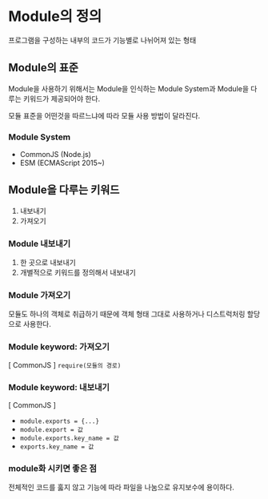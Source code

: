 # Module의 정의
프로그램을 구성하는 내부의 코드가 기능별로 나뉘어져 있는 형태

## Module의 표준
Module을 사용하기 위해서는 Module을 인식하는 Module System과 Module을 다루는 키워드가 제공되어야 한다.

모듈 표준을 어떤것을 따르느냐에 따라 모듈 사용 방법이 달라진다.

### Module System
- CommonJS (Node.js)
- ESM (ECMAScript 2015~)

## Module을 다루는 키워드
1. 내보내기
2. 가져오기

### Module 내보내기
1. 한 곳으로 내보내기
2. 개별적으로 키워드를 정의해서 내보내기

### Module 가져오기
모듈도 하나의 객체로 취급하기 때문에 객체 형태 그대로 사용하거나 디스트럭처링 할당으로 사용한다.

### Module keyword: 가져오기
[ CommonJS ]
`require(모듈의 경로)` 

### Module keyword: 내보내기
[ CommonJS ]
- `module.exports = {...}`
- `module.export = 값`
- `module.exports.key_name = 값`
- `exports.key_name = 값`

### module화 시키면 좋은 점
전체적인 코드를 훓지 않고 기능에 따라 파일을 나눔으로 유지보수에 용이하다.